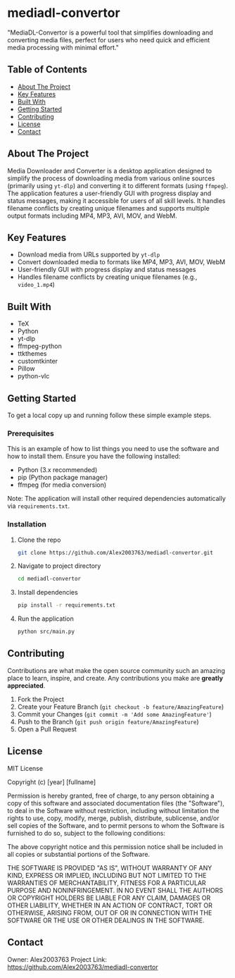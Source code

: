 # mediadl-convertor

"MediaDL-Convertor is a powerful tool that simplifies downloading and converting media files, perfect for users who need quick and efficient media processing with minimal effort."

## Table of Contents

- [About The Project](#about-the-project)
- [Key Features](#key-features)
- [Built With](#built-with)
- [Getting Started](#getting-started)
- [Contributing](#contributing)
- [License](#license)
- [Contact](#contact)

## About The Project

Media Downloader and Converter is a desktop application designed to simplify the process of downloading media from various online sources (primarily using `yt-dlp`) and converting it to different formats (using `ffmpeg`). The application features a user-friendly GUI with progress display and status messages, making it accessible for users of all skill levels. It handles filename conflicts by creating unique filenames and supports multiple output formats including MP4, MP3, AVI, MOV, and WebM.

## Key Features

- Download media from URLs supported by `yt-dlp`
- Convert downloaded media to formats like MP4, MP3, AVI, MOV, WebM
- User-friendly GUI with progress display and status messages
- Handles filename conflicts by creating unique filenames (e.g., `video_1.mp4`)

## Built With

- TeX
- Python
- yt-dlp
- ffmpeg-python
- ttkthemes
- customtkinter
- Pillow
- python-vlc

## Getting Started

To get a local copy up and running follow these simple example steps.

### Prerequisites

This is an example of how to list things you need to use the software and how to install them.
Ensure you have the following installed:
- Python (3.x recommended)
- pip (Python package manager)
- ffmpeg (for media conversion)

Note: The application will install other required dependencies automatically via `requirements.txt`.

### Installation

1. Clone the repo
   ```sh
   git clone https://github.com/Alex2003763/mediadl-convertor.git
   ```
2. Navigate to project directory
   ```sh
   cd mediadl-convertor
   ```
3. Install dependencies
   ```sh
   pip install -r requirements.txt
   ```
4. Run the application
   ```sh
   python src/main.py
   ```

## Contributing

Contributions are what make the open source community such an amazing place to learn, inspire, and create. Any contributions you make are **greatly appreciated**.

1. Fork the Project
2. Create your Feature Branch (`git checkout -b feature/AmazingFeature`)
3. Commit your Changes (`git commit -m 'Add some AmazingFeature'`)
4. Push to the Branch (`git push origin feature/AmazingFeature`)
5. Open a Pull Request

## License

MIT License

Copyright (c) [year] [fullname]

Permission is hereby granted, free of charge, to any person obtaining a copy
of this software and associated documentation files (the "Software"), to deal
in the Software without restriction, including without limitation the rights
to use, copy, modify, merge, publish, distribute, sublicense, and/or sell
copies of the Software, and to permit persons to whom the Software is
furnished to do so, subject to the following conditions:

The above copyright notice and this permission notice shall be included in all
copies or substantial portions of the Software.

THE SOFTWARE IS PROVIDED "AS IS", WITHOUT WARRANTY OF ANY KIND, EXPRESS OR
IMPLIED, INCLUDING BUT NOT LIMITED TO THE WARRANTIES OF MERCHANTABILITY,
FITNESS FOR A PARTICULAR PURPOSE AND NONINFRINGEMENT. IN NO EVENT SHALL THE
AUTHORS OR COPYRIGHT HOLDERS BE LIABLE FOR ANY CLAIM, DAMAGES OR OTHER
LIABILITY, WHETHER IN AN ACTION OF CONTRACT, TORT OR OTHERWISE, ARISING FROM,
OUT OF OR IN CONNECTION WITH THE SOFTWARE OR THE USE OR OTHER DEALINGS IN THE
SOFTWARE.

## Contact

Owner: Alex2003763
Project Link: https://github.com/Alex2003763/mediadl-convertor

